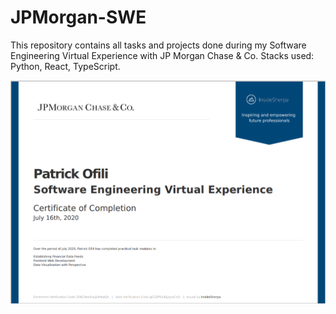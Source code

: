 # JPMorgan-SWE

This repository contains all tasks and projects done during my Software Engineering Virtual Experience with JP Morgan Chase &amp; Co. Stacks used: Python, React, TypeScript.

![](https://github.com/OfiliPatrick/JPMorgan-SWE/blob/master/Certificate.png?raw=true)
